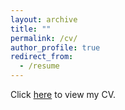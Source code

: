 ```yaml
---
layout: archive
title: ""
permalink: /cv/
author_profile: true
redirect_from:
  - /resume
---
```

Click [here](#) to view my CV.

<div id="pdf-container" style="display: none; margin-top: 20px;">
    <iframe src="../files/YuzhouWang-CV-May2025.pdf" width="100%" height="800px"></iframe>
</div>

<script>
document.addEventListener("DOMContentLoaded", function() {
    document.querySelector("a[href='#']").addEventListener("click", function(event) {
        event.preventDefault();
        document.getElementById("pdf-container").style.display = "block";
    });
});
</script>
